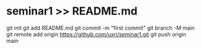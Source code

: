 # seminar1 >> README.md
git init
git add README.md
git commit -m "first commit"
git branch -M main
git remote add origin https://github.com/uxri/seminar1.git
git push origin main
